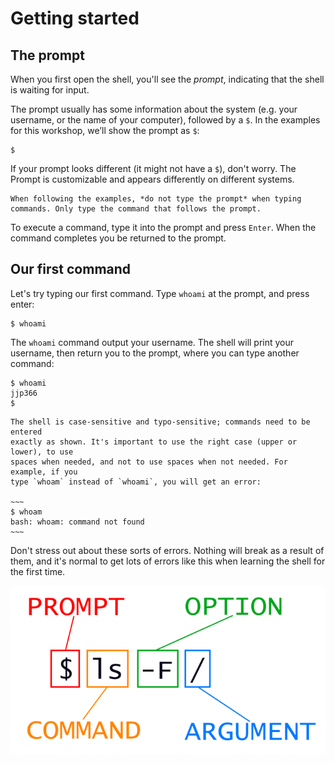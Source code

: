 # Getting started

## The prompt

When you first open the shell, you'll see the *prompt*, indicating that the
shell is waiting for input.

The prompt usually has some information about the system (e.g. your username, or
the name of your computer), followed by a `$`. In the examples for this
workshop, we’ll show the prompt as `$`:

```
$
```

If your prompt looks different (it might not have a `$`), don't worry. The Prompt
is customizable and appears differently on different systems.

```{warning}
When following the examples, *do not type the prompt* when typing commands. Only type the command that follows the prompt.
```

To execute a command, type it into the prompt and press `Enter`. When the
command completes you be returned to the prompt.

## Our first command

Let's try typing our first command. Type `whoami` at the prompt, and press enter:

```
$ whoami
```

The `whoami` command output your username. The shell will print your username,
then return you to the prompt, where you can type another command:

```
$ whoami
jjp366
$
```

```{warning}
The shell is case-sensitive and typo-sensitive; commands need to be entered
exactly as shown. It's important to use the right case (upper or lower), to use
spaces when needed, and not to use spaces when not needed. For example, if you
type `whoam` instead of `whoami`, you will get an error:

~~~
$ whoam
bash: whoam: command not found
~~~
```

Don't stress out about these sorts of errors. Nothing will break as a result of
them, and it's normal to get lots of errors like this when learning the shell
for the first time.

![Command Syntax](../fig/intro_linux/shell/shell_command_syntax.svg)